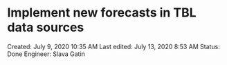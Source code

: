 # Implement new forecasts in TBL data sources

Created: July 9, 2020 10:35 AM
Last edited: July 13, 2020 8:53 AM
Status: Done
Engineer: Slava Gatin